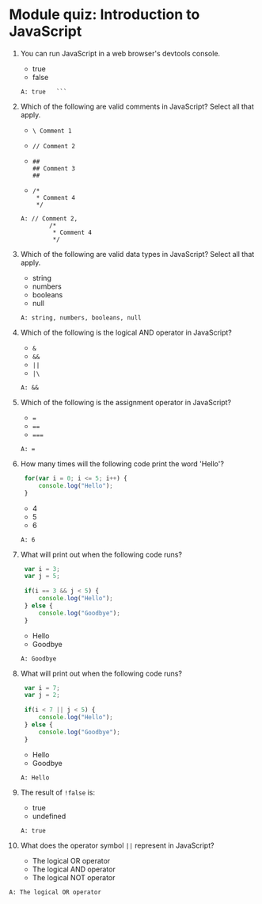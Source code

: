 # Module quiz: Introduction to JavaScript

1. You can run JavaScript in a web browser's devtools console.
   - true
   - false
   ```
   A: true   ```

2. Which of the following are valid comments in JavaScript? Select all that apply.
   - ```
     \ Comment 1
     ```
   - ```
     // Comment 2
     ```
   - ```
     ## 
     ## Comment 3
     ##
     ```
   - ```
     /*
      * Comment 4
      */
     ```
   ```
   A: // Comment 2,
           /*
            * Comment 4
            */
   ```

3. Which of the following are valid data types in JavaScript? Select all that apply.
   - string
   - numbers
   - booleans
   - null
   ```
   A: string, numbers, booleans, null
   ```

4. Which of the following is the logical AND operator in JavaScript?
   - `&`
   - `&&`
   - `||`
   - `|\`
   ```
   A: &&
   ```

5. Which of the following is the assignment operator in JavaScript?
   - `=`
   - `==`
   - `===`
   ```
   A: =
   ```

6. How many times will the following code print the word 'Hello'?
   ```javascript
    for(var i = 0; i <= 5; i++) {
        console.log("Hello");
    }
   ```
   - 4
   - 5
   - 6
   ```
   A: 6
   ```

7. What will print out when the following code runs?
   ```javascript
    var i = 3;
    var j = 5;
    
    if(i == 3 && j < 5) {
        console.log("Hello");
    } else {
        console.log("Goodbye");
    }
   ```
   - Hello
   - Goodbye
   ```
   A: Goodbye
   ```

8. What will print out when the following code runs?
   ```javascript
    var i = 7;
    var j = 2;
    
    if(i < 7 || j < 5) {
        console.log("Hello");
    } else {
        console.log("Goodbye");
    }
   ```
   - Hello
   - Goodbye
   ```
   A: Hello
   ```

9. T​he result of `!false` is:
   - t​rue
   - u​ndefined
   ```
   A: t​rue
   ```

10. What does the operator symbol `||` represent in JavaScript?
    - The logical OR operator
    - The logical AND operator
    - The logical NOT operator
   ```
   A: The logical OR operator
   ```